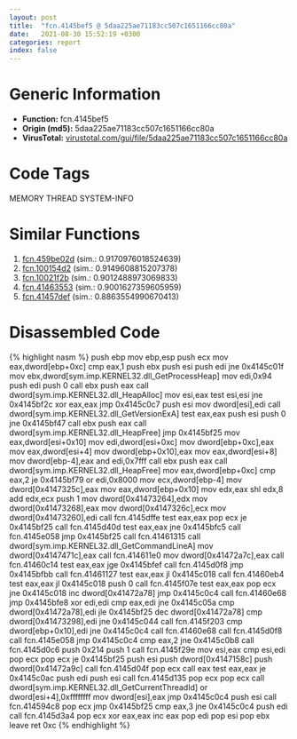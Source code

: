 ```yaml
---
layout: post
title:  "fcn.4145bef5 @ 5daa225ae71183cc507c1651166cc80a"
date:   2021-08-30 15:52:19 +0300
categories: report
index: false
---
```


# Generic Information
- **Function:** fcn.4145bef5
- **Origin (md5):** 5daa225ae71183cc507c1651166cc80a
- **VirusTotal:** [virustotal.com/gui/file/5daa225ae71183cc507c1651166cc80a][virustotal_ref]

# Code Tags
<span class="tag" id="MEMORY">MEMORY</span>
<span class="tag" id="THREAD">THREAD</span>
<span class="tag" id="SYSTEM-INFO">SYSTEM-INFO</span>


# Similar Functions

1. [fcn.459be02d][similar_1_ref] (sim.: 0.9170976018524639)
2. [fcn.100154d2][similar_2_ref] (sim.: 0.9149608815207378)
3. [fcn.10021f2b][similar_3_ref] (sim.: 0.9012488973069833)
4. [fcn.41463553][similar_4_ref] (sim.: 0.9001627359605959)
5. [fcn.41457def][similar_5_ref] (sim.: 0.8863554990670413)


# Disassembled Code

{% highlight nasm %}
push ebp
mov ebp,esp
push ecx
mov eax,dword[ebp+0xc]
cmp eax,1
push ebx
push esi
push edi
jne 0x4145c01f
mov ebx,dword[sym.imp.KERNEL32.dll_GetProcessHeap]
mov edi,0x94
push edi
push 0
call ebx
push eax
call dword[sym.imp.KERNEL32.dll_HeapAlloc]
mov esi,eax
test esi,esi
jne 0x4145bf2c
xor eax,eax
jmp 0x4145c0c7
push esi
mov dword[esi],edi
call dword[sym.imp.KERNEL32.dll_GetVersionExA]
test eax,eax
push esi
push 0
jne 0x4145bf47
call ebx
push eax
call dword[sym.imp.KERNEL32.dll_HeapFree]
jmp 0x4145bf25
mov eax,dword[esi+0x10]
mov edi,dword[esi+0xc]
mov dword[ebp+0xc],eax
mov eax,dword[esi+4]
mov dword[ebp+0x10],eax
mov eax,dword[esi+8]
mov dword[ebp-4],eax
and edi,0x7fff
call ebx
push eax
call dword[sym.imp.KERNEL32.dll_HeapFree]
mov eax,dword[ebp+0xc]
cmp eax,2
je 0x4145bf79
or edi,0x8000
mov ecx,dword[ebp-4]
mov dword[0x4147325c],eax
mov eax,dword[ebp+0x10]
mov edx,eax
shl edx,8
add edx,ecx
push 1
mov dword[0x41473264],edx
mov dword[0x41473268],eax
mov dword[0x4147326c],ecx
mov dword[0x41473260],edi
call fcn.4145dffe
test eax,eax
pop ecx
je 0x4145bf25
call fcn.4145d40d
test eax,eax
jne 0x4145bfc5
call fcn.4145e058
jmp 0x4145bf25
call fcn.41461315
call dword[sym.imp.KERNEL32.dll_GetCommandLineA]
mov dword[0x4147471c],eax
call fcn.414611e0
mov dword[0x41472a7c],eax
call fcn.41460c14
test eax,eax
jge 0x4145bfef
call fcn.4145d0f8
jmp 0x4145bfbb
call fcn.41461127
test eax,eax
jl 0x4145c018
call fcn.41460eb4
test eax,eax
jl 0x4145c018
push 0
call fcn.4145f07e
test eax,eax
pop ecx
jne 0x4145c018
inc dword[0x41472a78]
jmp 0x4145c0c4
call fcn.41460e68
jmp 0x4145bfe8
xor edi,edi
cmp eax,edi
jne 0x4145c05a
cmp dword[0x41472a78],edi
jle 0x4145bf25
dec dword[0x41472a78]
cmp dword[0x41473298],edi
jne 0x4145c044
call fcn.4145f203
cmp dword[ebp+0x10],edi
jne 0x4145c0c4
call fcn.41460e68
call fcn.4145d0f8
call fcn.4145e058
jmp 0x4145c0c4
cmp eax,2
jne 0x4145c0b8
call fcn.4145d0c6
push 0x214
push 1
call fcn.4145f29e
mov esi,eax
cmp esi,edi
pop ecx
pop ecx
je 0x4145bf25
push esi
push dword[0x4147158c]
push dword[0x41472a9c]
call fcn.4145d04f
pop ecx
call eax
test eax,eax
je 0x4145c0ac
push edi
push esi
call fcn.4145d135
pop ecx
pop ecx
call dword[sym.imp.KERNEL32.dll_GetCurrentThreadId]
or dword[esi+4],0xffffffff
mov dword[esi],eax
jmp 0x4145c0c4
push esi
call fcn.414594c8
pop ecx
jmp 0x4145bf25
cmp eax,3
jne 0x4145c0c4
push edi
call fcn.4145d3a4
pop ecx
xor eax,eax
inc eax
pop edi
pop esi
pop ebx
leave 
ret 0xc
{% endhighlight %}


[similar_1_ref]: /report/fcn.459be02d@284c9c9722cef7520dddfe58806fd72f
[similar_2_ref]: /report/fcn.100154d2@4c3818fdf32d89a09257dbc9d3e142ea
[similar_3_ref]: /report/fcn.10021f2b@481b545f5c18f2fce1caac67ddc419e8
[similar_4_ref]: /report/fcn.41463553@5daa225ae71183cc507c1651166cc80a
[similar_5_ref]: /report/fcn.41457def@5daa225ae71183cc507c1651166cc80a
[virustotal_ref]: https://www.virustotal.com/gui/file/5daa225ae71183cc507c1651166cc80a
